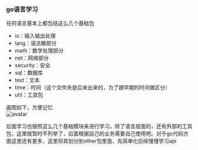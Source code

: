 ### go语言学习
任何语言基本上都包括这么几个基础包
- io：输入输出处理
- lang：语法糖部分
- math：数学处理部分
- net：网络部分
- security：安全
- sql：数据库
- text：文本
- time：时间（这个文件夹是后来出来的，为了跟早期的时间做区分）
- util：工具包

画图如下，方便记忆<br/>
![avatar](https://cdn.nlark.com/yuque/0/2021/png/126182/1626407300137-1cd96c4b-af8d-4ca7-87b0-4a710203875c.png)

后面学习也按照这么几个基础模块来进行学习，除了语言层面的，还有外部的工具包，这里就暂时不列举了，后面根据自己的业务需要自己使用吧。对于go代码方面这里还有更多，这里将其划分到other包里面，先简单化后续慢慢学习api

